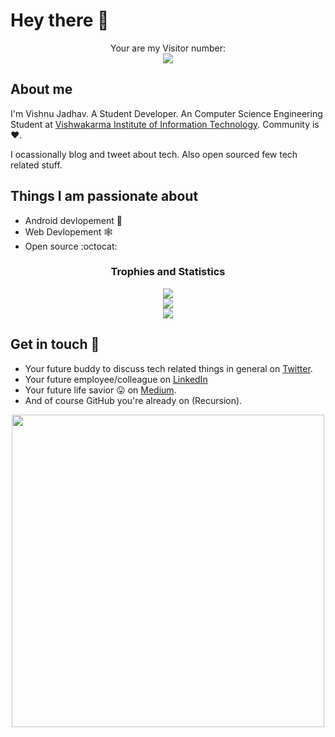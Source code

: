 # Hey there :wave:

<p align="center"> 
Your are my Visitor number: <br>
  <img src="https://profile-counter.glitch.me/vj5501/count.svg" />
</p>

## About me

I'm Vishnu Jadhav. A Student Developer. An Computer Science Engineering Student at [Vishwakarma Institute of Information Technology](https://www.viit.ac.in/index.php). Community is :heart:.

I ocassionally blog and tweet about tech. Also open sourced few tech related stuff.  


## Things I am passionate about

- Android devlopement 📲
- Web Devlopement 🕸️
- Open source :octocat:


<h3 align="center">
Trophies and Statistics
</h3>

<p align="center">
    <img src="https://github-readme-stats.vercel.app/api/top-langs/?username=vj5501&theme=vision-friendly-dark&langs_count=7&layout=compact" /><br>
    <img src="https://github-readme-streak-stats.herokuapp.com?user=vj5501&theme=vision-friendly-dark&date_format=M%20j%5B%2C%20Y%5D" /><br>
    <img src="https://github-readme-stats.vercel.app/api?username=vj5501&theme=vision-friendly-dark&date_format=M%20j%5B%2C%20Y%5D" />
</p>

## Get in touch 🍵

- Your future buddy to discuss tech related things in general on [Twitter](https://twitter.com/vj_5501).
- Your future employee/colleague on [LinkedIn](https://www.linkedin.com/in/vishnu-jadhav-16314020a/)
- Your future life savior :stuck_out_tongue: on [Medium](https://medium.com/@vishnujadhav5501).
- And of course GitHub you're already on (Recursion).    
<p align="center"> <img src="https://raw.githubusercontent.com/vj5501/omlondhe/output/github-contribution-grid-snake.svg" width="500"/> </p>


<!--
**vj5501/vj5501** is a ✨ _special_ ✨ repository because its `README.md` (this file) appears on your GitHub profile.

Here are some ideas to get you started:

- 🔭 I’m currently working on ...
- 🌱 I’m currently learning ...
- 👯 I’m looking to collaborate on ...
- 🤔 I’m looking for help with ...
- 💬 Ask me about ...
- 📫 How to reach me: ...
- 😄 Pronouns: ...
- ⚡ Fun fact: ...
-->
